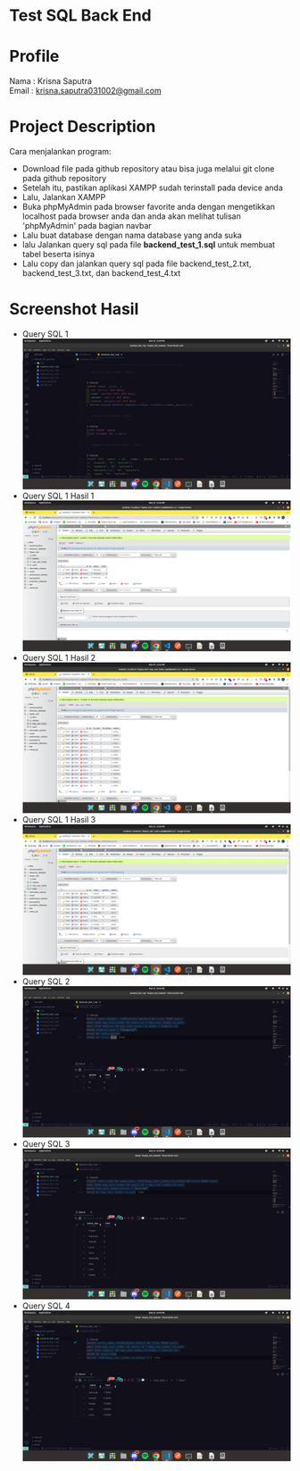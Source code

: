 # Test SQL Back End

# Profile

Nama : Krisna Saputra <br>
Email : krisna.saputra031002@gmail.com

# Project Description <a name="project-desc"></a>

Cara menjalankan program:

- Download file pada github repository atau bisa juga melalui git clone pada github repository
- Setelah itu, pastikan aplikasi XAMPP sudah terinstall pada device anda
- Lalu, Jalankan XAMPP
- Buka phpMyAdmin pada browser favorite anda dengan mengetikkan localhost pada browser anda dan anda akan melihat tulisan 'phpMyAdmin' pada bagian navbar
- Lalu buat database dengan nama database yang anda suka
- lalu Jalankan query sql pada file <b>backend_test_1.sql</b> untuk membuat tabel beserta isinya
- Lalu copy dan jalankan query sql pada file backend_test_2.txt, backend_test_3.txt, dan backend_test_4.txt

# Screenshot Hasil <a name="result"></a>

- Query SQL 1
  ![](https://github.com/krisnasaputtra/finplan_test_backend/blob/main/img/query_1.png)
- Query SQL 1 Hasil 1
  ![](https://github.com/krisnasaputtra/finplan_test_backend/blob/main/img/query_1_hobbies.png)
- Query SQL 1 Hasil 2
  ![](https://github.com/krisnasaputtra/finplan_test_backend/blob/main/img/query_1_map_user_hobby.png)
- Query SQL 1 Hasil 3
  ![](https://github.com/krisnasaputtra/finplan_test_backend/blob/main/img/query_1_users.png)
- Query SQL 2
  ![](https://github.com/krisnasaputtra/finplan_test_backend/blob/main/img/query_2_dan_hasil.png)
- Query SQL 3
  ![](https://github.com/krisnasaputtra/finplan_test_backend/blob/main/img/query_3_dan_hasil.png)
- Query SQL 4
  ![](https://github.com/krisnasaputtra/finplan_test_backend/blob/main/img/query_4_dan_hasil.png)
